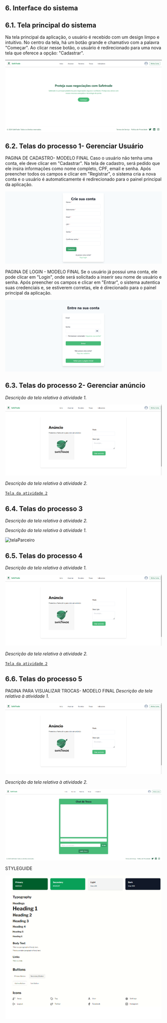 
## 6. Interface do sistema

## 6.1. Tela principal do sistema

Na tela principal da aplicação, o usuário é recebido com um design limpo e intuitivo. No centro da tela, há um botão grande e chamativo com a palavra "Começar". Ao clicar nesse botão, o usuário é redirecionado para uma nova tela que oferece a opção: "Cadastrar".

![Pagina Principal](images/TelaPrincipal.png)


## 6.2. Telas do processo 1- Gerenciar Usuário

PAGINA DE CADASTRO- MODELO FINAL
Caso o usuário não tenha uma conta, ele deve clicar em "Cadastrar". Na tela de cadastro, será pedido que ele insira informações como nome completo, CPF, email e senha. Após preencher todos os campos e clicar em "Registrar", o sistema cria a nova conta e o usuário é automaticamente é redirecionado para o painel principal da aplicação.

![Pagina de Cadastro](images/TelaCadastro.png)

PAGINA DE LOGIN - MODELO FINAL
Se o usuário já possui uma conta, ele pode clicar em "Login", onde será solicitado a inserir seu nome de usuário e senha. Após preencher os campos e clicar em "Entrar", o sistema autentica suas credenciais e, se estiverem corretas, ele é direcionado para o painel principal da aplicação.

![Pagina de Login](images/telaLogin.png)


## 6.3. Telas do processo 2- Gerenciar anúncio

_Descrição da tela relativa à atividade 1._

![Pagina de anuncio](images/TelaAnuncio.png)

_Descrição da tela relativa à atividade 2._

[`Tela da atividade 2`](images/)


## 6.4. Telas do processo 3

_Descrição da tela relativa à atividade 2._

_Descrição da tela relativa à atividade 1._

![telaParceiro](https://github.com/ICEI-PUC-Minas-PPLES-TI/plf-es-2024-1-ti2-1381100-safe-trade/assets/160336761/2bd3bcf9-53d7-4458-bc37-4d9c7e6a3681)



## 6.5. Telas do processo 4

_Descrição da tela relativa à atividade 1._

![Pagina de anuncio](images/TelaAnuncio.png)

_Descrição da tela relativa à atividade 2._

[`Tela da atividade 2`](images/)


## 6.6. Telas do processo 5

PAGINA PARA VISUALIZAR TROCAS- MODELO FINAL 
_Descrição da tela relativa à atividade 1._

![Pagina de anuncio](images/TelaAnuncio.png)

_Descrição da tela relativa à atividade 2._

![Pagina de Trocas](images/TelaTroca.png)




STYLEGUIDE

![Styleguide](images/styleguide.png)


